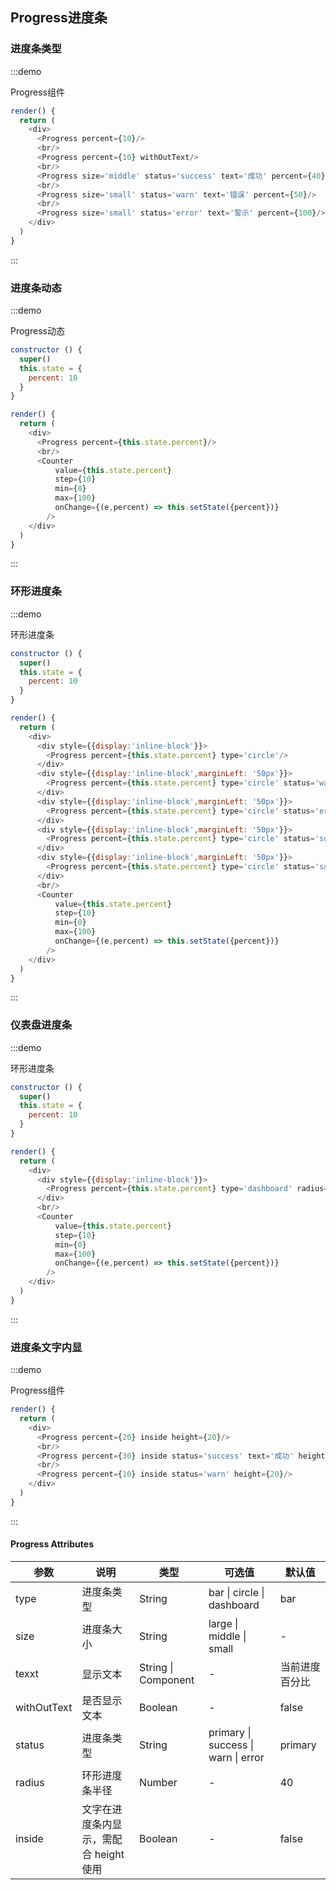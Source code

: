 ## Progress进度条

### 进度条类型

:::demo 

Progress组件

```js
render() {
  return (
    <div>
      <Progress percent={10}/>
      <br/>
      <Progress percent={10} withOutText/>
      <br/>
      <Progress size='middle' status='success' text='成功' percent={40}/>
      <br/>
      <Progress size='small' status='warn' text='错误' percent={50}/>
      <br/>
      <Progress size='small' status='error' text='警示' percent={100}/>
    </div>
  )
}
```
:::

### 进度条动态

:::demo 

Progress动态

```js
constructor () {
  super()
  this.state = {
    percent: 10
  }
}

render() {
  return (
    <div>
      <Progress percent={this.state.percent}/>
      <br/>
      <Counter
          value={this.state.percent}
          step={10}
          min={0}
          max={100}
          onChange={(e,percent) => this.setState({percent})}
        />
    </div>
  )
}
```
:::

### 环形进度条

:::demo 

环形进度条

```js
constructor () {
  super()
  this.state = {
    percent: 10
  }
}

render() {
  return (
    <div>
      <div style={{display:'inline-block'}}>
        <Progress percent={this.state.percent} type='circle'/>
      </div>
      <div style={{display:'inline-block',marginLeft: '50px'}}>
        <Progress percent={this.state.percent} type='circle' status='warn' text={<i className='hi-icon icon-close' style={{fontSize: '18px'}}/>}/>
      </div>
      <div style={{display:'inline-block',marginLeft: '50px'}}>
        <Progress percent={this.state.percent} type='circle' status='error' text={<i className='hi-icon icon-alarm' style={{fontSize: '18px'}}/>}/>
      </div>
      <div style={{display:'inline-block',marginLeft: '50px'}}>
        <Progress percent={this.state.percent} type='circle' status='success' text={<i className='hi-icon icon-check' style={{fontSize: '18px'}}/>}/>
      </div>
      <div style={{display:'inline-block',marginLeft: '50px'}}>
        <Progress percent={this.state.percent} type='circle' status='success' radius={60} text={<i className='hi-icon icon-check' style={{fontSize: '25px'}}/>}/>
      </div>
      <br/>
      <Counter
          value={this.state.percent}
          step={10}
          min={0}
          max={100}
          onChange={(e,percent) => this.setState({percent})}
        />
    </div>
  )
}
```
:::

### 仪表盘进度条

:::demo 

环形进度条

```js
constructor () {
  super()
  this.state = {
    percent: 10
  }
}

render() {
  return (
    <div>
      <div style={{display:'inline-block'}}>
        <Progress percent={this.state.percent} type='dashboard' radius={50}/>
      </div>
      <br/>
      <Counter
          value={this.state.percent}
          step={10}
          min={0}
          max={100}
          onChange={(e,percent) => this.setState({percent})}
        />
    </div>
  )
}
```
:::


### 进度条文字内显

:::demo 

Progress组件

```js
render() {
  return (
    <div>
      <Progress percent={20} inside height={20}/>
      <br/>
      <Progress percent={30} inside status='success' text='成功' height={20}/>
      <br/>
      <Progress percent={10} inside status='warn' height={20}/>
    </div>
  )
}
```
:::



#### Progress Attributes

| 参数       | 说明   |  类型  | 可选值 |默认值  |
| --------   | -----  | ----  |    ----  |   ----  |
| type |   进度条类型  |  String  | bar \| circle \| dashboard | bar |
| size |   进度条大小  |  String   | large \| middle \| small | - |
| texxt |   显示文本  |   String \| Component   | - | 当前进度百分比 |
| withOutText |   是否显示文本  |    Boolean   | - | false |
| status |   进度条类型  |   String   |  primary \| success \| warn \| error | primary |
| radius |    环形进度条半径  |    Number   | - | 40 |
| inside |   文字在进度条内显示，需配合 height 使用  |   Boolean   | - | false |
